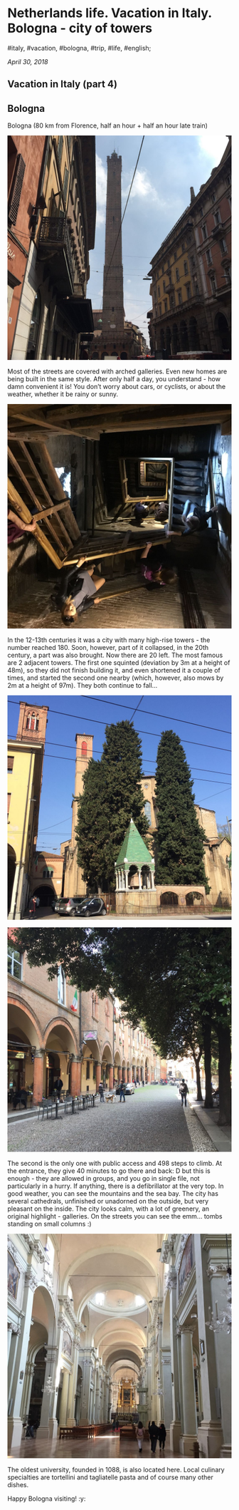 # Netherlands life. Vacation in Italy. Bologna - city of towers

#italy, #vacation, #bologna, #trip, #life, #english;

_April 30, 2018_

## Vacation in Italy (part 4)

## Bologna

Bologna (80 km from Florence, half an hour + half an hour late train)

![Tower 1](/images/netherlands-life-vacation-in-italy-bologna-city-of-towers/1.jpeg "Tower 1")

Most of the streets are covered with arched galleries. Even new homes are being built in the same style. After only half a day, you understand - how damn convenient it is! You don’t worry about cars, or cyclists, or about the weather, whether it be rainy or sunny.

![Stairs inside of Tower](/images/netherlands-life-vacation-in-italy-bologna-city-of-towers/2.jpeg "Stairs inside of Tower")

In the 12-13th centuries it was a city with many high-rise towers - the number reached 180. Soon, however, part of it collapsed, in the 20th century, a part was also brought. Now there are 20 left. The most famous are 2 adjacent towers. The first one squinted (deviation by 3m at a height of 48m), so they did not finish building it, and even shortened it a couple of times, and started the second one nearby (which, however, also mows by 2m at a height of 97m). They both continue to fall...

![Towers](/images/netherlands-life-vacation-in-italy-bologna-city-of-towers/3.jpeg "Towers")

![Bologna's Street](/images/netherlands-life-vacation-in-italy-bologna-city-of-towers/4.jpeg "Bologna's Street")

The second is the only one with public access and 498 steps to climb. At the entrance, they give 40 minutes to go there and back: D but this is enough - they are allowed in groups, and you go in single file, not particularly in a hurry. If anything, there is a defibrillator at the very top. In good weather, you can see the mountains and the sea bay.
The city has several cathedrals, unfinished or unadorned on the outside, but very pleasant on the inside.
The city looks calm, with a lot of greenery, an original highlight - galleries. On the streets you can see the emm... tombs standing on small columns :)

![Inside of Church](/images/netherlands-life-vacation-in-italy-bologna-city-of-towers/5.jpeg "Inside of Church")

The oldest university, founded in 1088, is also located here.
Local culinary specialties are tortellini and tagliatelle pasta and of course many other dishes.

Happy Bologna visiting! :y:
